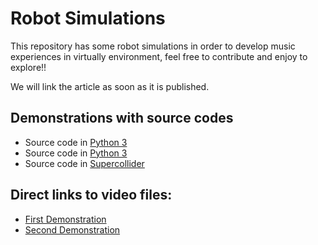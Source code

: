 # Robot Simulations

This repository has some robot simulations in order to develop music experiences in virtually environment, 
feel free to contribute and enjoy to explore!!

We will link the article as soon as it is published.

## Demonstrations with source codes

* Source code in [Python 3](/osc_comunication.py)
* Source code in [Python 3](/robotic_arm.py)
* Source code in [Supercollider](/osc_controller.scd)

## Direct links to video files:

* [First Demonstration](/osc_controller.mp4)
* [Second Demonstration](/robotic_arm.mp4)

